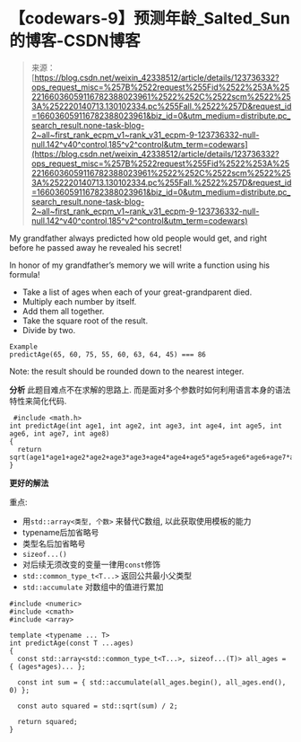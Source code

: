 <!--yml
category: codewars
date: 2022-08-13 11:41:19
-->

# 【codewars-9】预测年龄_Salted_Sun的博客-CSDN博客

> 来源：[https://blog.csdn.net/weixin_42338512/article/details/123736332?ops_request_misc=%257B%2522request%255Fid%2522%253A%2522166036059116782388023961%2522%252C%2522scm%2522%253A%252220140713.130102334.pc%255Fall.%2522%257D&request_id=166036059116782388023961&biz_id=0&utm_medium=distribute.pc_search_result.none-task-blog-2~all~first_rank_ecpm_v1~rank_v31_ecpm-9-123736332-null-null.142^v40^control,185^v2^control&utm_term=codewars](https://blog.csdn.net/weixin_42338512/article/details/123736332?ops_request_misc=%257B%2522request%255Fid%2522%253A%2522166036059116782388023961%2522%252C%2522scm%2522%253A%252220140713.130102334.pc%255Fall.%2522%257D&request_id=166036059116782388023961&biz_id=0&utm_medium=distribute.pc_search_result.none-task-blog-2~all~first_rank_ecpm_v1~rank_v31_ecpm-9-123736332-null-null.142^v40^control,185^v2^control&utm_term=codewars)

My grandfather always predicted how old people would get, and right before he passed away he revealed his secret!

In honor of my grandfather’s memory we will write a function using his formula!

*   Take a list of ages when each of your great-grandparent died.
*   Multiply each number by itself.
*   Add them all together.
*   Take the square root of the result.
*   Divide by two.

```
Example
predictAge(65, 60, 75, 55, 60, 63, 64, 45) === 86 
```

Note: the result should be rounded down to the nearest integer.

**分析**
此题目难点不在求解的思路上. 而是面对多个参数时如何利用语言本身的语法特性来简化代码.

```
 #include <math.h>
int predictAge(int age1, int age2, int age3, int age4, int age5, int age6, int age7, int age8)
{
  return sqrt(age1*age1+age2*age2+age3*age3+age4*age4+age5*age5+age6*age6+age7*age7+age8*age8)/2;
} 
```

**更好的解法**

重点:

*   用`std::array<类型, 个数>` 来替代C数组, 以此获取使用模板的能力
*   typename后加省略号
*   类型名后加省略号
*   `sizeof...()`
*   对后续无须改变的变量一律用`const`修饰
*   `std::common_type_t<T...>` 返回公共最小父类型
*   `std::accumulate` 对数组中的值进行累加

```
#include <numeric> 
#include <cmath> 
#include <array> 

template <typename ... T>
int predictAge(const T ...ages)
{
  const std::array<std::common_type_t<T...>, sizeof...(T)> all_ages = { (ages*ages)... };

  const int sum = { std::accumulate(all_ages.begin(), all_ages.end(), 0) }; 

  const auto squared = std::sqrt(sum) / 2;

  return squared;
} 
```